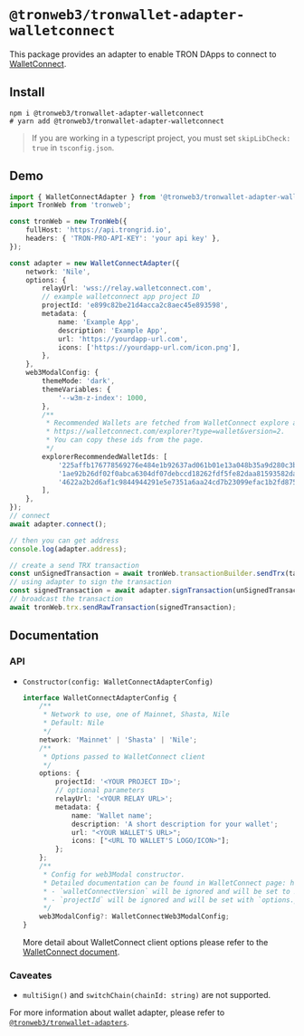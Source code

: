 # `@tronweb3/tronwallet-adapter-walletconnect`

This package provides an adapter to enable TRON DApps to connect to [WalletConnect](https://walletconnect.com/).

## Install

```shell
npm i @tronweb3/tronwallet-adapter-walletconnect
# yarn add @tronweb3/tronwallet-adapter-walletconnect
```

> If you are working in a typescript project, you must set `skipLibCheck: true` in `tsconfig.json`.

## Demo

```typescript
import { WalletConnectAdapter } from '@tronweb3/tronwallet-adapter-walletconnect';
import TronWeb from 'tronweb';

const tronWeb = new TronWeb({
    fullHost: 'https://api.trongrid.io',
    headers: { 'TRON-PRO-API-KEY': 'your api key' },
});

const adapter = new WalletConnectAdapter({
    network: 'Nile',
    options: {
        relayUrl: 'wss://relay.walletconnect.com',
        // example walletconnect app project ID
        projectId: 'e899c82be21d4acca2c8aec45e893598',
        metadata: {
            name: 'Example App',
            description: 'Example App',
            url: 'https://yourdapp-url.com',
            icons: ['https://yourdapp-url.com/icon.png'],
        },
    },
    web3ModalConfig: {
        themeMode: 'dark',
        themeVariables: {
            '--w3m-z-index': 1000,
        },
        /**
         * Recommended Wallets are fetched from WalletConnect explore api:
         * https://walletconnect.com/explorer?type=wallet&version=2.
         * You can copy these ids from the page.
         */
        explorerRecommendedWalletIds: [
            '225affb176778569276e484e1b92637ad061b01e13a048b35a9d280c3b58970f',
            '1ae92b26df02f0abca6304df07debccd18262fdf5fe82daa81593582dac9a369',
            '4622a2b2d6af1c9844944291e5e7351a6aa24cd7b23099efac1b2fd875da31a0',
        ],
    },
});
// connect
await adapter.connect();

// then you can get address
console.log(adapter.address);

// create a send TRX transaction
const unSignedTransaction = await tronWeb.transactionBuilder.sendTrx(targetAddress, 100, adapter.address);
// using adapter to sign the transaction
const signedTransaction = await adapter.signTransaction(unSignedTransaction);
// broadcast the transaction
await tronWeb.trx.sendRawTransaction(signedTransaction);
```

## Documentation

### API

-   `Constructor(config: WalletConnectAdapterConfig)`
    ```typescript
    interface WalletConnectAdapterConfig {
        /**
         * Network to use, one of Mainnet, Shasta, Nile
         * Default: Nile
         */
        network: 'Mainnet' | 'Shasta' | 'Nile';
        /**
         * Options passed to WalletConnect client
         */
        options: {
            projectId: '<YOUR PROJECT ID>';
            // optional parameters
            relayUrl: '<YOUR RELAY URL>';
            metadata: {
                name: 'Wallet name';
                description: 'A short description for your wallet';
                url: "<YOUR WALLET'S URL>";
                icons: ["<URL TO WALLET'S LOGO/ICON>"];
            };
        };
        /**
         * Config for web3Modal constructor.
         * Detailed documentation can be found in WalletConnect page: https://docs.walletconnect.com/2.0/web/web3modal/html/wagmi/options.
         * - `walletConnectVersion` will be ignored and will be set to 2.
         * - `projectId` will be ignored and will be set with `options.projectId`.
         */
        web3ModalConfig?: WalletConnectWeb3ModalConfig;
    }
    ```
    More detail about WalletConnect client options please refer to the [WalletConnect document](https://docs.walletconnect.com/2.0/javascript/sign/dapp-usage).

### Caveates

-   `multiSign()` and `switchChain(chainId: string)` are not supported.

For more information about wallet adapter, please refer to [`@tronweb3/tronwallet-adapters`](https://github.com/web3-geek/tronwallet-adapter/tree/main/packages/adapters/adapters).
